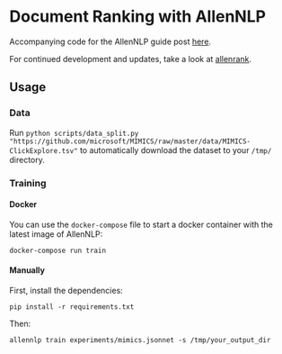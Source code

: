 # Document Ranking with AllenNLP

Accompanying code for the AllenNLP guide post [here](https://guide.allennlp.org/document-ranking).

For continued development and updates, take a look at [allenrank](https://github.com/jacobdanovitch/allenrank).

## Usage

### Data

Run `python scripts/data_split.py "https://github.com/microsoft/MIMICS/raw/master/data/MIMICS-ClickExplore.tsv"` to automatically download the dataset to your `/tmp/` directory.

### Training

#### Docker

You can use the `docker-compose` file to start a docker container with the latest image of AllenNLP:

```shell
docker-compose run train
```

#### Manually

First, install the dependencies:

```shell
pip install -r requirements.txt
```

Then:

```shell
allennlp train experiments/mimics.jsonnet -s /tmp/your_output_dir
```
